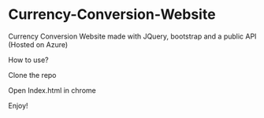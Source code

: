 # Currency-Conversion-Website
Currency Conversion Website made with JQuery, bootstrap and a public API (Hosted on Azure)

How to use?

Clone the repo

Open Index.html in chrome 

Enjoy!
